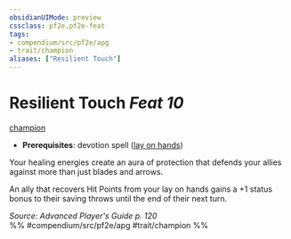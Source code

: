 ```yaml
---
obsidianUIMode: preview
cssclass: pf2e,pf2e-feat
tags:
- compendium/src/pf2e/apg
- trait/champion
aliases: ["Resilient Touch"]
---
```

# Resilient Touch  *Feat 10*  
[champion](../../Rules/traits/champion.md)  

- **Prerequisites**: devotion spell ([lay on hands](../spells/lay-on-hands.md))

Your healing energies create an aura of protection that defends your allies against more than just blades and arrows.

An ally that recovers Hit Points from your lay on hands gains a +1 status bonus to their saving throws until the end of their next turn.

*Source: Advanced Player's Guide p. 120*  
%% #compendium/src/pf2e/apg #trait/champion %%